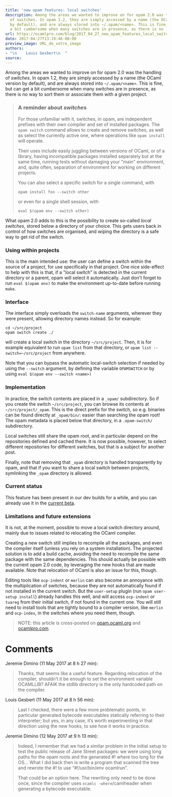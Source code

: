 ```yaml
---
title: 'new opam features: local switches'
description: Among the areas we wanted to improve on for opam 2.0 was the handling
  of switches. In opam 1.2, they are simply accessed by a name (the OCaml version
  by default), and are always stored into ~/.opam/<name>. This is fine, but can get
  a bit cumbersome when many switches are in presence, as there is no ...
url: https://ocamlpro.com/blog/2017_04_27_new_opam_features_local_switches
date: 2017-04-27T13:19:46-00:00
preview_image: URL_de_votre_image
authors:
- "\n    Louis Gesbert\n  "
source:
---
```


<p>Among the areas we wanted to improve on for opam 2.0 was the handling of
<em>switches</em>. In opam 1.2, they are simply accessed by a name (the OCaml version
by default), and are always stored into <code>~/.opam/&lt;name&gt;</code>. This is fine, but can
get a bit cumbersome when many switches are in presence, as there is no way to
sort them or associate them with a given project.</p>
<blockquote>
<h3>A reminder about <em>switches</em></h3>
<p>For those unfamiliar with it, switches, in opam, are independent prefixes with
their own compiler and set of installed packages. The <code>opam switch</code> command
allows to create and remove switches, as well as select the currently active
one, where operations like <code>opam install</code> will operate.</p>
<p>Their uses include easily juggling between versions of OCaml, or of a library,
having incompatible packages installed separately but at the same time, running
tests without damaging your &quot;main&quot; environment, and, quite often, separation of
environment for working on different projects.</p>
<p>You can also select a specific switch for a single command, with</p>
<pre><code>opam install foo --switch other
</code></pre>
<p>or even for a single shell session, with</p>
<pre><code>eval $(opam env --switch other)
</code></pre>
</blockquote>
<p>What opam 2.0 adds to this is the possibility to create so-called <em>local
switches</em>, stored below a directory of your choice. This gets users back in
control of how switches are organised, and wiping the directory is a safe way to
get rid of the switch.</p>
<h3>Using within projects</h3>
<p>This is the main intended use: the user can define a switch within the source of
a project, for use specifically in that project. One nice side-effect to help
with this is that, if a &quot;local switch&quot; is detected in the current directory or a
parent, opam will select it automatically. Just don't forget to run <code>eval $(opam env)</code> to make the environment up-to-date before running <code>make</code>.</p>
<h3>Interface</h3>
<p>The interface simply overloads the <code>switch-name</code> arguments, wherever they were
present, allowing directory names instead. So for example:</p>
<pre><code class="language-shell-session">cd ~/src/project
opam switch create ./
</code></pre>
<p>will create a local switch in the directory <code>~/src/project</code>. Then, it is for
example equivalent to run <code>opam list</code> from that directory, or <code>opam list --switch=~/src/project</code> from anywhere.</p>
<p>Note that you can bypass the automatic local-switch selection if needed by using
the <code>--switch</code> argument, by defining the variable <code>OPAMSWITCH</code> or by using <code>eval $(opam env --switch &lt;name&gt;)</code></p>
<h3>Implementation</h3>
<p>In practice, the switch contents are placed in a <code>_opam/</code> subdirectory. So if
you create the switch <code>~/src/project</code>, you can browse its contents at
<code>~/src/project/_opam</code>. This is the direct prefix for the switch, so e.g.
binaries can be found directly at <code>_opam/bin/</code>: easier than searching the opam
root! The opam metadata is placed below that directory, in a <code>.opam-switch/</code>
subdirectory.</p>
<p>Local switches still share the opam root, and in particular depend on the
repositories defined and cached there. It is now possible, however, to select
different repositories for different switches, but that is a subject for another
post.</p>
<p>Finally, note that removing that <code>_opam</code> directory is handled transparently by
opam, and that if you want to share a local switch between projects, symlinking
the <code>_opam</code> directory is allowed.</p>
<h3>Current status</h3>
<p>This feature has been present in our dev builds for a while, and you can already
use it in the
<a href="https://github.com/ocaml/opam/releases/tag/2.0.0-beta2">current beta</a>.</p>
<h3>Limitations and future extensions</h3>
<p>It is not, at the moment, possible to move a local switch directory around,
mainly due to issues related to relocating the OCaml compiler.</p>
<p>Creating a new switch still implies to recompile all the packages, and even the
compiler itself (unless you rely on a system installation). The projected
solution is to add a build cache, avoiding the need to recompile the same
package with the same dependencies. This should actually be possible with the
current opam 2.0 code, by leveraging the new hooks that are made available. Note
that relocation of OCaml is also an issue for this, though.</p>
<p>Editing tools like <code>ocp-indent</code> or <code>merlin</code> can also become an annoyance with
the multiplication of switches, because they are not automatically found if not
installed in the current switch. But the <code>user-setup</code> plugin (run <code>opam user-setup install</code>) already handles this well, and will access <code>ocp-indent</code> or
<code>tuareg</code> from their initial switch, if not found in the current one. You will
still need to install tools that are tightly bound to a compiler version, like
<code>merlin</code> and <code>ocp-index</code>, in the switches where you need them, though.</p>
<blockquote>
<p>NOTE: this article is cross-posted on
<a href="https://opam.ocaml.org/blog/">opam.ocaml.org</a> and
<a href="https://ocamlpro.com/blog">ocamlpro.com</a>.</p>
</blockquote>
<h1>Comments</h1>
<p>Jeremie Dimino (11 May 2017 at 8 h 27 min):</p>
<blockquote>
<p>Thanks, that seems like a useful feature. Regarding relocation of the compiler, shouldn&rsquo;t it be enough to set the environment variable OCAMLLIB? AFAIK the stdlib directory is the only hardcoded path on the compiler.</p>
</blockquote>
<p>Louis Gesbert (11 May 2017 at 8 h 56 min):</p>
<blockquote>
<p>Last I checked, there were a few more problematic points, in particular generated bytecode executables statically referring to their interpreter; but yes, in any case, it&rsquo;s worth experimenting in that direction using the new hooks, to see how it works in practice.</p>
</blockquote>
<p>Jeremie Dimino (12 May 2017 at 9 h 13 min):</p>
<blockquote>
<p>Indeed, I remember that we had a similar problem in the initial setup to test the public release of Jane Street packages: we were using long paths for the opam roots and the generated #! where too long for the OS&hellip; What I did back then is write a program that scanned the tree and rewrote the #! to use &ldquo;#!/usr/bin/env ocamlrun&rdquo;.</p>
<p>That could be an option here. The rewriting only need to be done once, since the compiler uses <code>ocamlc -where</code>/camlheader when generating a bytecode executable.</p>
</blockquote>

